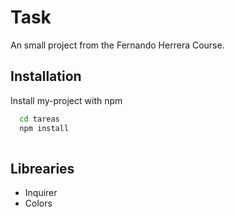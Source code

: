 
# Task

An small project from the Fernando Herrera Course.

## Installation

Install my-project with npm

```bash
  cd tareas
  npm install 
  
```
    
    
    
## Librearies

- Inquirer
- Colors

